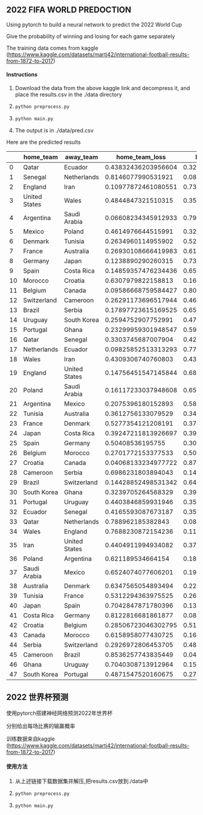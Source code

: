 ## 2022 FIFA WORLD PREDOCTION 

Using pytorch to build a neural network to predict the 2022 World Cup

Give the probability of winning and losing for each game separately

The training data comes from kaggle (https://www.kaggle.com/datasets/martj42/international-football-results-from-1872-to-2017)

#### Instructions

1. Download the data from the above kaggle link and decompress it, and place the results.csv in the ./data directory

2. ```sh
   python preprocess.py
   ```

3. ```sh
   python main.py
   ```

4. The output is in ./data/pred.csv

Here are the predicted results

|      | home_team     | away_team     | home_team_loss      | home_team_win       | home_team_draw      |
| ---- | ------------- | ------------- | ------------------- | ------------------- | ------------------- |
| 0    | Qatar         | Ecuador       | 0.43832436203956604 | 0.3241387605667114  | 0.23753690719604492 |
| 1    | Senegal       | Netherlands   | 0.8146077990531921  | 0.08299645781517029 | 0.1023956760764122  |
| 2    | England       | Iran          | 0.10977872461080551 | 0.7393050789833069  | 0.150916188955307   |
| 3    | United States | Wales         | 0.4844847321510315  | 0.3573998510837555  | 0.1581154316663742  |
| 4    | Argentina     | Saudi Arabia  | 0.06608234345912933 | 0.7922183275222778  | 0.14169932901859283 |
| 5    | Mexico        | Poland        | 0.4614976644515991  | 0.32846954464912415 | 0.21003274619579315 |
| 6    | Denmark       | Tunisia       | 0.2634960114955902  | 0.5287051200866699  | 0.20779883861541748 |
| 7    | France        | Australia     | 0.26930108666419983 | 0.6184151768684387  | 0.11228371411561966 |
| 8    | Germany       | Japan         | 0.1238890290260315  | 0.7331917881965637  | 0.14291918277740479 |
| 9    | Spain         | Costa Rica    | 0.14859357476234436 | 0.6584973335266113  | 0.1929091364145279  |
| 10   | Morocco       | Croatia       | 0.6307979822158813  | 0.1604074239730835  | 0.20879463851451874 |
| 11   | Belgium       | Canada        | 0.09586668759584427 | 0.8012700080871582  | 0.10286331921815872 |
| 12   | Switzerland   | Cameroon      | 0.26291173696517944 | 0.46560153365135193 | 0.271486759185791   |
| 13   | Brazil        | Serbia        | 0.17897723615169525 | 0.6597122550010681  | 0.16131047904491425 |
| 14   | Uruguay       | South Korea   | 0.2594752907752991  | 0.4751227796077728  | 0.2654018700122833  |
| 15   | Portugal      | Ghana         | 0.23299959301948547 | 0.5963274836540222  | 0.17067290842533112 |
| 16   | Qatar         | Senegal       | 0.3303745687007904  | 0.42403876781463623 | 0.24558669328689575 |
| 17   | Netherlands   | Ecuador       | 0.09825852513313293 | 0.7737862467765808  | 0.12795525789260864 |
| 18   | Wales         | Iran          | 0.4309306740760803  | 0.4346366822719574  | 0.13443270325660706 |
| 19   | England       | United States | 0.14756451547145844 | 0.6854586005210876  | 0.16697683930397034 |
| 20   | Poland        | Saudi Arabia  | 0.16117233037948608 | 0.6589977741241455  | 0.179829940199852   |
| 21   | Argentina     | Mexico        | 0.2075396180152893  | 0.5802081227302551  | 0.21225225925445557 |
| 22   | Tunisia       | Australia     | 0.3612756133079529  | 0.3422435522079468  | 0.29648083448410034 |
| 23   | France        | Denmark       | 0.5277354121208191  | 0.379800021648407   | 0.09246461093425751 |
| 24   | Japan         | Costa Rica    | 0.39247211813926697 | 0.39483439922332764 | 0.2126934677362442  |
| 25   | Spain         | Germany       | 0.50408536195755    | 0.3060823678970337  | 0.18983221054077148 |
| 26   | Belgium       | Morocco       | 0.2701772153377533  | 0.5029365420341492  | 0.22688625752925873 |
| 27   | Croatia       | Canada        | 0.04068133234977722 | 0.8759750127792358  | 0.08334363996982574 |
| 28   | Cameroon      | Serbia        | 0.6986231803894043  | 0.14093028008937836 | 0.16044658422470093 |
| 29   | Brazil        | Switzerland   | 0.14428852498531342 | 0.6458815932273865  | 0.2098298966884613  |
| 30   | South Korea   | Ghana         | 0.3239705264568329  | 0.39121779799461365 | 0.28481167554855347 |
| 31   | Portugal      | Uruguay       | 0.4403846859931946  | 0.354835569858551   | 0.20477978885173798 |
| 32   | Ecuador       | Senegal       | 0.4165593087673187  | 0.3586595952510834  | 0.22478114068508148 |
| 33   | Qatar         | Netherlands   | 0.788962185382843   | 0.08795084059238434 | 0.12308698147535324 |
| 34   | Wales         | England       | 0.7688230872154236  | 0.11704124510288239 | 0.11413561552762985 |
| 35   | Iran          | United States | 0.4404911994934082  | 0.3711323142051697  | 0.18837648630142212 |
| 36   | Poland        | Argentina     | 0.621189534664154   | 0.180080845952034   | 0.19872967898845673 |
| 37   | Saudi Arabia  | Mexico        | 0.6524074077606201  | 0.19572623074054718 | 0.15186640620231628 |
| 38   | Australia     | Denmark       | 0.6347565054893494  | 0.22331339120864868 | 0.14193014800548553 |
| 39   | Tunisia       | France        | 0.5312294363975525  | 0.26178571581840515 | 0.20698480308055878 |
| 40   | Japan         | Spain         | 0.7042847871780396  | 0.1324021965265274  | 0.16331300139427185 |
| 41   | Costa Rica    | Germany       | 0.8122816681861877  | 0.08854364603757858 | 0.09917477518320084 |
| 42   | Croatia       | Belgium       | 0.28506723046302795 | 0.5130628347396851  | 0.2018699198961258  |
| 43   | Canada        | Morocco       | 0.6158958077430725  | 0.16862329840660095 | 0.21548084914684296 |
| 44   | Serbia        | Switzerland   | 0.2926972806453705  | 0.48347508907318115 | 0.22382767498493195 |
| 45   | Cameroon      | Brazil        | 0.8536257743835449  | 0.04531894996762276 | 0.10105519741773605 |
| 46   | Ghana         | Uruguay       | 0.7040308713912964  | 0.15104389190673828 | 0.1449252963066101  |
| 47   | South Korea   | Portugal      | 0.4871547520160675  | 0.27046167850494385 | 0.24238361418247223 |



## 2022 世界杯预测

使用pytorch搭建神经网络预测2022年世界杯

分别给出每场比赛的输赢概率

训练数据来自kaggle (https://www.kaggle.com/datasets/martj42/international-football-results-from-1872-to-2017)

#### 使用方法

1. 从上述链接下载数据集并解压,把results.csv放到./data中

1. ```sh
   python preprocess.py
   ```

2. ```sh
   python main.py
   ```

   